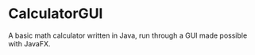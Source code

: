 # CalculatorGUI
 A basic math calculator written in Java, run through a GUI made possible with JavaFX.
